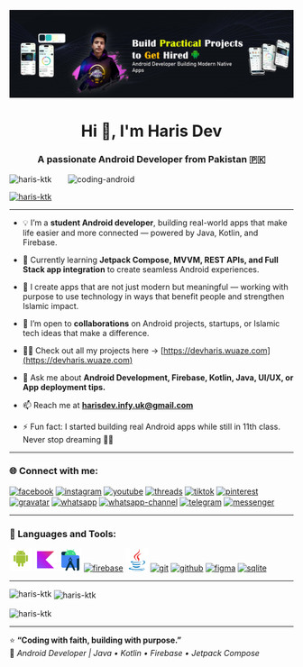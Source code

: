 ![logo](https://github.com/Haris-Ktk/Haris-Ktk/blob/main/newgit.jpg)

<h1 align="center">Hi 👋, I'm Haris Dev</h1>
<h3 align="center">A passionate Android Developer from Pakistan 🇵🇰</h3>

<img align="right" alt="coding-android" width="400" src="https://media.giphy.com/media/Y4ak9Ki2GZCbJxAnJD/giphy.gif">

<p align="left"> <img src="https://komarev.com/ghpvc/?username=haris-ktk&label=Profile%20views&color=0e75b6&style=flat" alt="haris-ktk" /> </p>

<p align="left"> <a href="https://github.com/ryo-ma/github-profile-trophy"><img src="https://github-profile-trophy.vercel.app/?username=haris-ktk" alt="haris-ktk" /></a> </p>

---

- 💡 I’m a **student Android developer**, building real-world apps that make life easier and more connected — powered by Java, Kotlin, and Firebase.

- 🌱 Currently learning **Jetpack Compose, MVVM, REST APIs, and Full Stack app integration** to create seamless Android experiences.

- 🚀 I create apps that are not just modern but meaningful — working with purpose to use technology in ways that benefit people and strengthen Islamic impact.

- 🤝 I’m open to **collaborations** on Android projects, startups, or Islamic tech ideas that make a difference.

- 👨‍💻 Check out all my projects here → [https://devharis.wuaze.com](https://devharis.wuaze.com)

- 💬 Ask me about **Android Development, Firebase, Kotlin, Java, UI/UX, or App deployment tips.**

- 📫 Reach me at **harisdev.infy.uk@gmail.com**

- ⚡ Fun fact: I started building real Android apps while still in 11th class. Never stop dreaming 🌙✨

---

<h3 align="left">🌐 Connect with me:</h3>
<p align="left">
  <a href="https://www.facebook.com/harisdev.infy.uk/" target="_blank"><img align="center" src="https://raw.githubusercontent.com/rahuldkjain/github-profile-readme-generator/master/src/images/icons/Social/facebook.svg" alt="facebook" height="30" width="40" /></a>
  <a href="https://instagram.com/harisdev.infy.uk" target="_blank"><img align="center" src="https://raw.githubusercontent.com/rahuldkjain/github-profile-readme-generator/master/src/images/icons/Social/instagram.svg" alt="instagram" height="30" width="40" /></a>
  <a href="https://www.youtube.com/@harisdev.infy.uk7" target="_blank"><img align="center" src="https://raw.githubusercontent.com/rahuldkjain/github-profile-readme-generator/master/src/images/icons/Social/youtube.svg" alt="youtube" height="30" width="40" /></a>
  <a href="https://threads.net/@harisdev.infy.uk" target="_blank"><img align="center" src="https://cdn.simpleicons.org/threads/000000" alt="threads" height="30" width="40" /></a>
  <a href="https://www.tiktok.com/@harisdev.infy.uk/" target="_blank"><img align="center" src="https://cdn.simpleicons.org/tiktok/000000" alt="tiktok" height="30" width="40" /></a>
  <a href="https://pinterest.com/harisdevinfyuk" target="_blank"><img align="center" src="https://cdn.simpleicons.org/pinterest/BD081C" alt="pinterest" height="30" width="40" /></a>
  <a href="https://gravatar.com/harisdevinfyuk" target="_blank"><img align="center" src="https://cdn.simpleicons.org/gravatar/000000" alt="gravatar" height="30" width="40" /></a>
  <a href="https://wa.me/923299562142" target="_blank"><img align="center" src="https://cdn.simpleicons.org/whatsapp/25D366" alt="whatsapp" height="30" width="40" /></a>
  <a href="https://whatsapp.com/channel/0029Vb5ixZYDOQIgIRREtm1N" target="_blank"><img align="center" src="https://cdn.simpleicons.org/whatsapp/128C7E" alt="whatsapp-channel" height="30" width="40" /></a>
  <a href="https://t.me/haris_dev" target="_blank"><img align="center" src="https://cdn.simpleicons.org/telegram/26A5E4" alt="telegram" height="30" width="40" /></a>
  <a href="https://m.me/harisdev.infy.uk" target="_blank"><img align="center" src="https://cdn.simpleicons.org/messenger/0078FF" alt="messenger" height="30" width="40" /></a>
</p>

---

<h3 align="left">🧰 Languages and Tools:</h3>

<p align="left">
  <a href="https://developer.android.com" target="_blank"><img src="https://raw.githubusercontent.com/devicons/devicon/master/icons/android/android-original-wordmark.svg" alt="android" width="40" height="40"/></a>
  <a href="https://kotlinlang.org" target="_blank"><img src="https://raw.githubusercontent.com/devicons/devicon/master/icons/kotlin/kotlin-original.svg" alt="kotlin" width="40" height="40"/></a>
  <a href="https://developer.android.com/studio" target="_blank"><img src="https://raw.githubusercontent.com/devicons/devicon/master/icons/androidstudio/androidstudio-original.svg" alt="android studio" width="40" height="40"/></a>
  <a href="https://firebase.google.com" target="_blank"><img src="https://www.vectorlogo.zone/logos/firebase/firebase-icon.svg" alt="firebase" width="40" height="40"/></a>
  <a href="https://www.java.com" target="_blank"><img src="https://raw.githubusercontent.com/devicons/devicon/master/icons/java/java-original.svg" alt="java" width="40" height="40"/></a>
  <a href="https://git-scm.com" target="_blank"><img src="https://www.vectorlogo.zone/logos/git-scm/git-scm-icon.svg" alt="git" width="40" height="40"/></a>
  <a href="https://github.com" target="_blank"><img src="https://www.vectorlogo.zone/logos/github/github-tile.svg" alt="github" width="40" height="40"/></a>
  <a href="https://www.figma.com" target="_blank"><img src="https://www.vectorlogo.zone/logos/figma/figma-icon.svg" alt="figma" width="40" height="40"/></a>
  <a href="https://sqlite.org" target="_blank"><img src="https://www.vectorlogo.zone/logos/sqlite/sqlite-icon.svg" alt="sqlite" width="40" height="40"/></a>
</p>

---

<p><img align="left" src="https://github-readme-stats.vercel.app/api/top-langs?username=haris-ktk&show_icons=true&locale=en&layout=compact" alt="haris-ktk" /></p>

<p>&nbsp;<img align="center" src="https://github-readme-stats.vercel.app/api?username=haris-ktk&show_icons=true&locale=en" alt="haris-ktk" /></p>

<p><img align="center" src="https://github-readme-streak-stats.herokuapp.com/?user=haris-ktk&" alt="haris-ktk" /></p>

---

⭐ **“Coding with faith, building with purpose.”**  
📱 *Android Developer | Java • Kotlin • Firebase • Jetpack Compose*  
